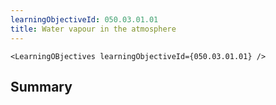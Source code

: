 ```yaml
---
learningObjectiveId: 050.03.01.01
title: Water vapour in the atmosphere
---
```


```tsx eval
<LearningOBjectives learningObjectiveId={050.03.01.01} />
```

## Summary
